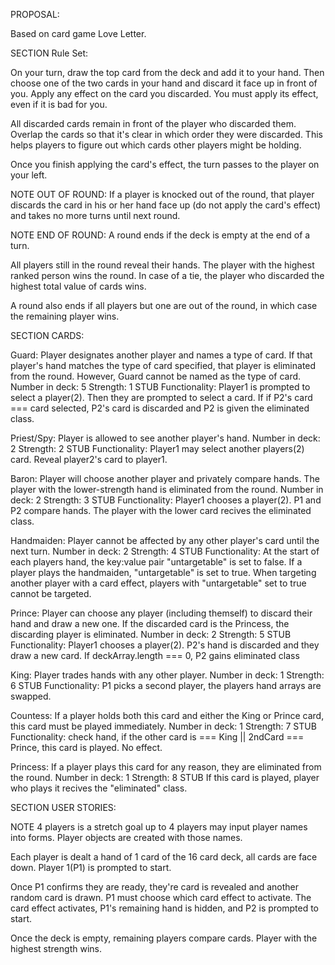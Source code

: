 PROPOSAL:

Based on card game Love Letter.  

SECTION Rule Set:

On your turn, draw the top card from the deck and add it to your hand. Then choose one of the two cards in your hand and discard it face up in front of you. Apply any effect on the card you discarded. You must apply its effect, even if it is bad for you.

All discarded cards remain in front of the player who discarded them. Overlap the cards so that it's clear in which order they were discarded. This helps players to figure out which cards other players might be holding.

Once you finish applying the card's effect, the turn passes to the player on your left.

NOTE OUT OF ROUND:
If a player is knocked out of the round, that player discards the card in his or her hand face up (do not apply the card's effect) and takes no more turns until next round.

NOTE END OF ROUND:
A round ends if the deck is empty at the end of a turn.

All players still in the round reveal their hands. The player with the highest ranked person wins the round. In case of a tie, the player who discarded the highest total value of cards wins.

A round also ends if all players but one are out of the round, in which case the remaining player wins.

SECTION CARDS:

Guard: Player designates another player and names a type of card. If that player's hand matches the type of card specified, that player is eliminated from the round. However, Guard cannot be named as the type of card.
Number in deck: 5
Strength: 1
STUB Functionality: Player1 is prompted to select a player(2).  Then they are prompted to select a card.  If if P2's card === card selected, P2's card is discarded and P2 is given the eliminated class.  

Priest/Spy: Player is allowed to see another player's hand.
Number in deck: 2
Strength: 2
STUB Functionality: Player1 may select another players(2) card.  Reveal player2's card to player1.

Baron: Player will choose another player and privately compare hands. The player with the lower-strength hand is eliminated from the round.
Number in deck: 2
Strength: 3
STUB Functionality: Player1 chooses a player(2). P1 and P2 compare hands.  The player with the lower card recives the eliminated class.

Handmaiden: Player cannot be affected by any other player's card until the next turn.
Number in deck: 2
Strength: 4
STUB Functionality: At the start of each players hand, the key:value pair "untargetable" is set to false.  If a player plays the handmaiden, "untargetable" is set to true.  When targeting another player with a card effect, players with "untargetable" set to true cannot be targeted.  

Prince: Player can choose any player (including themself) to discard their hand and draw a new one. If the discarded card is the Princess, the discarding player is eliminated.
Number in deck: 2
Strength: 5
STUB Functionality: Player1 chooses a player(2).  P2's hand is discarded and they draw a new card.  If deckArray.length === 0, P2 gains eliminated class

King: Player trades hands with any other player.
Number in deck: 1
Strength: 6
STUB  Functionality: P1 picks a second player, the players hand arrays are swapped.  

Countess: If a player holds both this card and either the King or Prince card, this card must be played immediately.
Number in deck: 1
Strength: 7
STUB Functionality: check hand, if the other card is === King || 2ndCard === Prince, this card is played.  No effect. 

Princess: 	If a player plays this card for any reason, they are eliminated from the round.
Number in deck: 1
Strength: 8
STUB If this card is played, player who plays it recives the "eliminated" class.

SECTION USER STORIES:

NOTE 4 players is a stretch goal
up to 4 players may input player names into forms.  Player objects are created with those names.  

Each player is dealt a hand of 1 card of the 16 card deck, all cards are face down.  Player 1(P1) is prompted to start.  

Once P1 confirms they are ready, they're card is revealed and another random card is drawn.  P1 must choose which card effect to activate.  The card effect activates, P1's remaining hand is hidden, and P2 is prompted to start.


Once the deck is empty, remaining players compare cards.  Player with the highest strength wins.